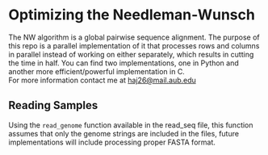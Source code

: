 # Optimizing the Needleman-Wunsch
The NW algorithm is a global pairwise sequence alignment. The purpose of this repo is a parallel implementation of it that processes rows and columns in parallel instead of working on either separately, which results in cutting the time in half. You can find two implementations, one in Python and another more efficient/powerful implementation in C.<br>
For more information contact me at haj26@mail.aub.edu
## Reading Samples
Using the `read_genome` function available in the read_seq file, this function assumes that only the genome strings are included in the files, future implementations will include processing proper FASTA format.
